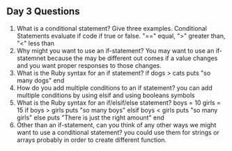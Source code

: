## Day 3 Questions

1. What is a conditional statement? Give three examples.
Conditional Statements evaluate if code if true or false.
"==" equal, ">" greater than, "<" less than
1. Why might you want to use an if-statement?
You may want to use an if-statemnet because the may be different out comes if a value changes and you want proper responses to those changes.
1. What is the Ruby syntax for an if statement?
if dogs > cats
  puts "so many dogs"
end
1. How do you add multiple conditions to an if statement?
you can add multiple conditions by using elsif and using booleans symbols
1. What is the Ruby syntax for an if/elsif/else statement?
boys = 10
girls = 15
if boys > girls
  puts "so many boys"
elsif boys < girls
  puts "so many girls"
else
  puts "There is just the right amount"
end
1. Other than an if-statement, can you think of any other ways we might want to use a conditional statement?
you could use them for strings or arrays probably in order to create different function.
